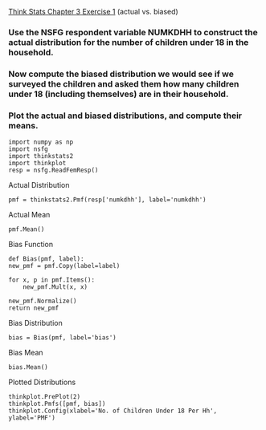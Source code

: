 [Think Stats Chapter 3 Exercise 1](http://greenteapress.com/thinkstats2/html/thinkstats2004.html#toc31) (actual vs. biased)


### Use the NSFG respondent variable NUMKDHH to construct the actual distribution for the number of children under 18 in the household.
### Now compute the biased distribution we would see if we surveyed the children and asked them how many children under 18 (including themselves) are in their household.
### Plot the actual and biased distributions, and compute their means.

    import numpy as np
    import nsfg
    import thinkstats2
    import thinkplot
    resp = nsfg.ReadFemResp()

Actual Distribution

    pmf = thinkstats2.Pmf(resp['numkdhh'], label='numkdhh')

Actual Mean

    pmf.Mean()

Bias Function

    def Bias(pmf, label):
    new_pmf = pmf.Copy(label=label)

    for x, p in pmf.Items():
        new_pmf.Mult(x, x)

    new_pmf.Normalize()
    return new_pmf

Bias Distribution

    bias = Bias(pmf, label='bias')

Bias Mean

    bias.Mean()

Plotted Distributions

    thinkplot.PrePlot(2)
    thinkplot.Pmfs([pmf, bias])
    thinkplot.Config(xlabel='No. of Children Under 18 Per Hh', ylabel='PMF')




